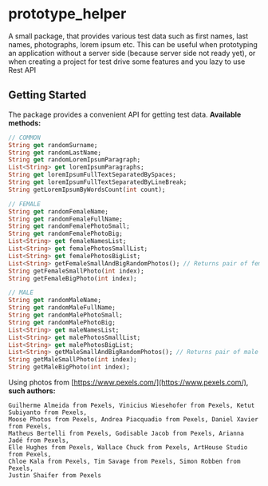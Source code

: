 # prototype_helper

A small package, that provides various test data such as first names, last names, photographs, lorem ipsum etc. This can be useful when prototyping an application without a server side (because server side not ready yet), or when creating a project for test drive some features and you lazy to use Rest API

## Getting Started

The package provides a convenient API for getting test data.
**Available methods:**

```dart
// COMMON
String get randomSurname;
String get randomLastName;
String get randomLoremIpsumParagraph;
List<String> get loremIpsumParagraphs;
String get loremIpsumFullTextSeparatedBySpaces;
String get loremIpsumFullTextSeparatedByLineBreak;
String getLoremIpsumByWordsCount(int count);

// FEMALE
String get randomFemaleName;
String get randomFemaleFullName;
String get randomFemalePhotoSmall;
String get randomFemalePhotoBig;
List<String> get femaleNamesList;
List<String> get femalePhotosSmallList;
List<String> get femalePhotosBigList;
List<String> getFemaleSmallAndBigRandomPhotos(); // Returns pair of female photos ([0] - small, [1] - big)
String getFemaleSmallPhoto(int index);
String getFemaleBigPhoto(int index);

// MALE
String get randomMaleName;
String get randomMaleFullName;
String get randomMalePhotoSmall;
String get randomMalePhotoBig;
List<String> get maleNamesList;
List<String> get malePhotosSmallList;
List<String> get malePhotosBigList;
List<String> getMaleSmallAndBigRandomPhotos(); // Returns pair of male photos ([0] - small, [1] - big)
String getMaleSmallPhoto(int index);
String getMaleBigPhoto(int index);
```

Using photos from [https://www.pexels.com/](https://www.pexels.com/), **such authors:**

```
Guilherme Almeida from Pexels, Vinicius Wiesehofer from Pexels, Ketut Subiyanto from Pexels, 
Moose Photos from Pexels, Andrea Piacquadio from Pexels, Daniel Xavier from Pexels, 
Matheus Bertelli from Pexels, Godisable Jacob from Pexels, Arianna Jadé from Pexels, 
Elle Hughes from Pexels, Wallace Chuck from Pexels, ArtHouse Studio from Pexels, 
Chloe Kala from Pexels, Tim Savage from Pexels, Simon Robben from Pexels, 
Justin Shaifer from Pexels
```
